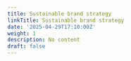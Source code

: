```yaml
---
title: Sustainable brand strategy
linkTitle: Sustainable brand strategy
date: '2025-04-29T17:10:00Z'
weight: 1
description: No content
draft: false
---
```



